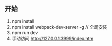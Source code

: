 ## 开始 ##

1. npm install
2. npm install webpack-dev-server -g // 全局安装
3. npm run dev
4. 手动访问 http://127.0.0.1:3999/index.htm
